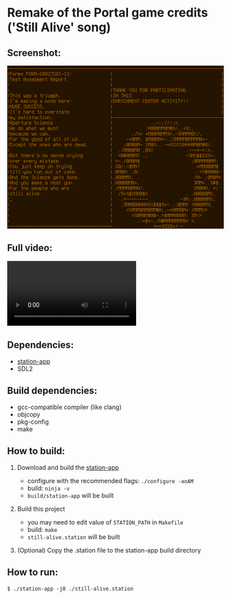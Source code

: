# Remake of the Portal game credits ('Still Alive' song)

## Screenshot:

![Screenshot](screenshot.png)

## Full video:

![Video](https://raw.githubusercontent.com/ivanp7/still-alive/master/video.webm)

## Dependencies:

* [station-app](https://github.com/ivanp7/station)
* SDL2

## Build dependencies:

* gcc-compatible compiler (like clang)
* objcopy
* pkg-config
* make

## How to build:

1. Download and build the [station-app](https://github.com/ivanp7/station)
    * configure with the recommended flags: `./configure -aoAM`
    * build: `ninja -v`
    * `build/station-app` will be built

2. Build this project
    * you may need to edit value of `STATION_PATH` in `Makefile`
    * build: `make`
    * `still-alive.station` will be built

3. (Optional) Copy the .station file to the station-app build directory

## How to run:

```
$ ./station-app -j0 ./still-alive.station
```

